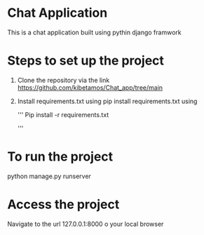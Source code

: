    # Chat Application 
 This is a chat application built using pythin django framwork
 
 
# Steps to set up the project

1. Clone the repository via the link </br>   https://github.com/kibetamos/Chat_app/tree/main


2. Install requirements.txt using pip install requirements.txt  using 

      '''
   Pip install -r requirements.txt

   '''

# To run the project
python manage.py runserver


# Access the project
Navigate to the url 127.0.0.1:8000 o your local browser 

